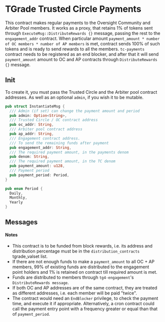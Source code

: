 # TGrade Trusted Circle Payments

This contract makes regular payments to the Oversight Community and Arbiter Pool members.
It works as a proxy, that retains 1% of tokens sent through `ExecuteMsg::DistributeRewards {}` message,
passing the rest to the `engagement_addr` contract.
When particular amount `payment_amount * number of OC members * number of AP members` is met, contract
sends 100% of such tokens and is ready to send rewards to all the members.
`tc-payments` contract needs to be registered as an end blocker, and after that it will send `payment_amount`
amount to OC and AP contracts through `DistributeRewards {}` message.

## Init

To create it, you must pass the Trusted Circle and the Arbiter pool contract addresses.
As well as an optional `admin`, if you wish it to be mutable.

```rust
pub struct InstantiateMsg {
  /// Admin (if set) can change the payment amount and period
  pub admin: Option<String>,
  /// Trusted Circle / OC contract address
  pub oc_addr: String,
  /// Arbiter pool contract address
  pub ap_addr: String,
  /// Engagement contract address.
  /// To send the remaining funds after payment
  pub engagement_addr: String,
  /// The required payment amount, in the payments denom
  pub denom: String,
  /// The required payment amount, in the TC denom
  pub payment_amount: u128,
  /// Payment period
  pub payment_period: Period,
}

pub enum Period {
  Daily,
  Monthly,
  Yearly
}
```

## Messages

#### Notes
  - This contract is to be funded from block rewards, i.e. its address and distribution percentage must be in the `distribution_contracts` tgrade_valset list.
  - If there are not enough funds to make a `payment_amount` to all OC + AP members, 99% of existing funds are distributed to the engagement point holders and
    1% is retained on contract till required amount is met.
  - Funds are distributed to members through `tg4-engagement`'s `DistributeRewards message`.
  - If both OC and AP addresses are of the same contract, they are treated as different addresses, i.e. each member will be paid "twice".
  - The contract would need an `EndBlocker` privilege, to check the payment time, and execute it if appropriate.
    Alternatively, a cron contract could call the payment entry point with a frequency greater or equal than that of `payment_period`.
